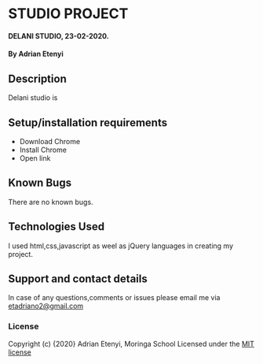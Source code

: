 # STUDIO PROJECT
#### DELANI STUDIO, 23-02-2020.
#### By Adrian Etenyi
## Description
Delani studio is
## Setup/installation requirements
* Download Chrome
* Install Chrome
* Open link
## Known Bugs
There are no known bugs.
## Technologies Used
I used html,css,javascript as weel as jQuery languages in creating my project.
## Support and contact details
In case of any questions,comments or issues please email me via etadriano2@gmail.com
### License
Copyright (c) {2020} Adrian Etenyi, Moringa School
Licensed under the [MIT license](LICENSE)